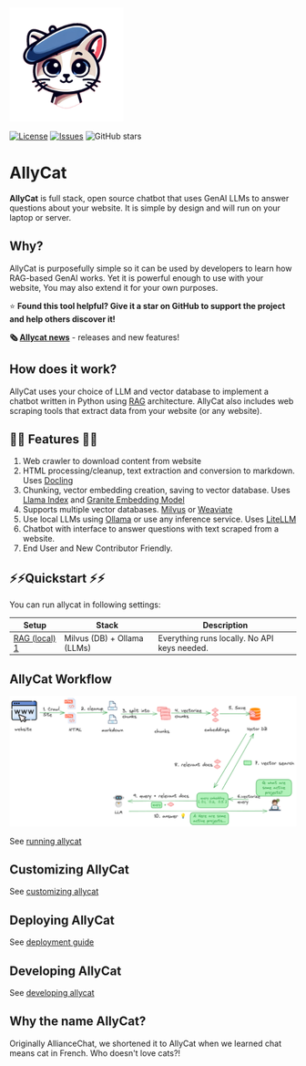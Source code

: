 <img src="assets/allycat.png" alt="Alley Cat" width="200"/>

[![License](https://img.shields.io/github/license/The-AI-Alliance/allycat)](https://github.com/The-AI-Alliance/allycat/blob/main/LICENSE)
[![Issues](https://img.shields.io/github/issues/The-AI-Alliance/allycat)](https://github.com/The-AI-Alliance/allycat/issues)
![GitHub stars](https://img.shields.io/github/stars/The-AI-Alliance/allycat?style=social)

# AllyCat

**AllyCat** is full stack, open source chatbot that uses GenAI LLMs to answer questions about your website. It is simple by design and will run on your laptop or server. 

## Why?

AllyCat is purposefully simple so it can be used by developers to learn how RAG-based GenAI works. Yet it is powerful enough to use with your website, You may also extend it for your own purposes. 

⭐ **Found this tool helpful? Give it a star on GitHub to support the project and help others discover it!**

**🗞️ [Allycat news](news.md)** - releases and new features!

## How does it work? 
AllyCat uses your choice of LLM and vector database to implement a chatbot written in Python using [RAG](https://en.wikipedia.org/wiki/Retrieval-augmented_generation) architecture.
AllyCat also includes web scraping tools that extract data from your website (or any website). 

## 🌟🌟 Features 🌟🌟 

1. Web crawler to download content from website
2. HTML processing/cleanup, text extraction and conversion to markdown. Uses [Docling](https://github.com/docling-project/docling)
3. Chunking, vector embedding creation, saving to vector database.  Uses [Llama Index](https://docs.llamaindex.ai/en/stable/) and [Granite Embedding Model](https://huggingface.co/ibm-granite/granite-embedding-30m-english)
4. Supports multiple vector databases. [Milvus](https://milvus.io/) or [Weaviate](https://weaviate.io)
5. Use local LLMs using [Ollama](https://ollama.com/) or use any inference service.  Uses [LiteLLM](https://www.litellm.ai/)
6. Chatbot with interface to answer questions with text scraped from a website.
7. End User and New Contributor Friendly.

## ⚡️⚡️Quickstart ⚡️⚡️

You can run allycat in following settings:

| Setup                                              | Stack                             | Description                                   |
|----------------------------------------------------|-----------------------------------|-----------------------------------------------|
| [RAG (local) 1](rag-local-milvus-ollama/README.md) | Milvus (DB) + Ollama (LLMs)       | Everything runs locally.  No API keys needed. |


<!-- 
| [Graph RAG local](#)                               | Neo4J (db) + Ollama (LLMs)        | Everything runs locally.  No API keys needed. |
| [Graph RAG remote 1](#)                            | Neo4J (db) + Inference  providers | Services run on the cloud                     | 
-->

<!-- 
### Option 1: Use the Docker image

A great option for a quick evaluation.  
See [running AllyCat using docker](docs/running-in-docker.md)

### Option 2: Run natively (for tweaking, developing)

Choose this option if you want to tweak AllyCat to fit your needs. For example, experimenting with embedding models or LLMs.  
See [running AllyCat natively](docs/running-natively.md) 
-->

## AllyCat Workflow

![](assets/rag-website-1.png)

See [running allycat](docs/running-allycat.md)

## Customizing AllyCat

See [customizing allycat](docs/customizing-allycat.md)

## Deploying AllyCat

See [deployment guide](docs/deploy.md)

## Developing AllyCat

See [developing allycat](docs/developing-allycat.md)

## Why the name **AllyCat**?

Originally AllianceChat, we shortened it to AllyCat when we learned chat means cat in French. Who doesn't love cats?!


